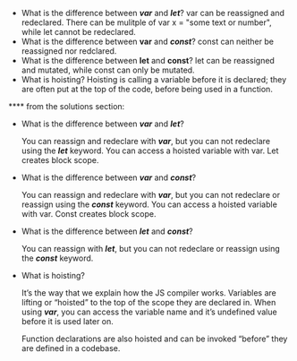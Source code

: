 - What is the difference between ***var*** and ***let***?
    var can be reassigned and redeclared. There can be mulitple of var x = "some text or number", while let cannot be redeclared.
- What is the difference between **var** and ***const***?
    const can neither be reassigned nor redclared.
- What is the difference between **let** and **const**?
    let can be reassigned and mutated, while const can only be mutated.
- What is hoisting?
    Hoisting is calling a variable before it is declared; they are often put at the top of the code, before being used in a function.


**** from the solutions section:
- What is the difference between ***var*** and ***let***?
    
    You can reassign and redeclare with ***var***, but you can not redeclare using the ***let*** keyword. You can access a hoisted variable with var. Let creates block scope.
    
- What is the difference between ***var*** and ***const***?
    
    You can reassign and redeclare with ***var***, but you can not redeclare or reassign using the ***const*** keyword. You can access a hoisted variable with var. Const creates block scope.
    
- What is the difference between ***let*** and ***const***?
    
    You can reassign with ***let***, but you can not redeclare or reassign using the ***const*** keyword.
    
- What is hoisting?
    
    It’s the way that we explain how the JS compiler works. Variables are lifting or “hoisted” to the top of the scope they are declared in. When using ***var***, you can access the variable name and it’s undefined value before it is used later on.
    
    Function declarations are also hoisted and can be invoked “before” they are defined in a codebase.